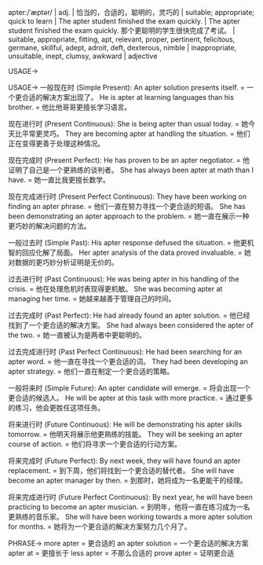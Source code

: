 apter:/ˈæptər/ | adj. | 恰当的，合适的，聪明的，灵巧的 | suitable; appropriate; quick to learn |  The apter student finished the exam quickly.  |  The apter student finished the exam quickly. 那个更聪明的学生很快完成了考试。 | suitable, appropriate, fitting, apt, relevant, proper, pertinent, felicitous, germane, skillful, adept, adroit, deft, dexterous, nimble | inappropriate, unsuitable, inept, clumsy, awkward | adjective

USAGE->

USAGE->
一般现在时 (Simple Present):
An apter solution presents itself. = 一个更合适的解决方案出现了。
He is apter at learning languages than his brother. = 他比他哥哥更擅长学习语言。

现在进行时 (Present Continuous):
She is being apter than usual today. = 她今天比平常更灵巧。
They are becoming apter at handling the situation. = 他们正在变得更善于处理这种情况。

现在完成时 (Present Perfect):
He has proven to be an apter negotiator. = 他证明了自己是一个更熟练的谈判者。
She has always been apter at math than I have. = 她一直比我更擅长数学。

现在完成进行时 (Present Perfect Continuous):
They have been working on finding an apter phrase. = 他们一直在努力寻找一个更合适的短语。
She has been demonstrating an apter approach to the problem. = 她一直在展示一种更巧妙的解决问题的方法。

一般过去时 (Simple Past):
His apter response defused the situation. = 他更机智的回应化解了局面。
Her apter analysis of the data proved invaluable. = 她对数据的更巧妙分析证明是无价的。

过去进行时 (Past Continuous):
He was being apter in his handling of the crisis. = 他在处理危机时表现得更机敏。
She was becoming apter at managing her time. = 她越来越善于管理自己的时间。

过去完成时 (Past Perfect):
He had already found an apter solution. = 他已经找到了一个更合适的解决方案。
She had always been considered the apter of the two. = 她一直被认为是两者中更聪明的。

过去完成进行时 (Past Perfect Continuous):
He had been searching for an apter word. = 他一直在寻找一个更合适的词。
They had been developing an apter strategy. = 他们一直在制定一个更合适的策略。


一般将来时 (Simple Future):
An apter candidate will emerge. = 将会出现一个更合适的候选人。
He will be apter at this task with more practice. = 通过更多的练习，他会更胜任这项任务。

将来进行时 (Future Continuous):
He will be demonstrating his apter skills tomorrow. = 他明天将展示他更熟练的技能。
They will be seeking an apter course of action. = 他们将寻求一个更合适的行动方案。

将来完成时 (Future Perfect):
By next week, they will have found an apter replacement. = 到下周，他们将找到一个更合适的替代者。
She will have become an apter manager by then. = 到那时，她将成为一名更能干的经理。

将来完成进行时 (Future Perfect Continuous):
By next year, he will have been practicing to become an apter musician. = 到明年，他将一直在练习成为一名更熟练的音乐家。
She will have been working towards a more apter solution for months. = 她将为一个更合适的解决方案努力几个月了。



PHRASE->
more apter = 更合适的
an apter solution = 一个更合适的解决方案
apter at = 更擅长于
less apter = 不那么合适的
prove apter = 证明更合适
